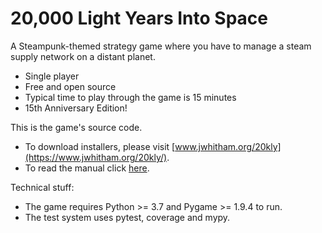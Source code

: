 
# 20,000 Light Years Into Space

A Steampunk-themed strategy game where you have to manage a
steam supply network on a distant planet.

* Single player
* Free and open source
* Typical time to play through the game is 15 minutes
* 15th Anniversary Edition!

This is the game's source code.

* To download installers, please visit [www.jwhitham.org/20kly](https://www.jwhitham.org/20kly/).
* To read the manual click [here](https://raw.githubusercontent.com/20kly/20kly/master/manual.pdf).

Technical stuff:

* The game requires Python >= 3.7 and Pygame >= 1.9.4 to run.
* The test system uses pytest, coverage and mypy.

